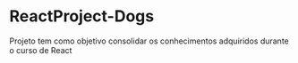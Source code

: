 # ReactProject-Dogs
Projeto tem como objetivo consolidar os conhecimentos adquiridos durante o curso de React 
